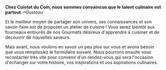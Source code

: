 **Chez Cuistot du Coin, nous sommes convaincus que le talent culinaire est partout**
*⚰Gusteau*

Et le meilleur moyen de partager son univers, ses connaissances et son savoir-faire est de proposer un atelier de cuisine ! Vous serez bientôt aux fourneaux entourés de nos Gourmets désireux d'apprendre à cuisiner et de découvrir de nouvelles saveurs.

Mais avant, nous voulons en savoir un peu plus sur vous et avons besoin que vous remplissiez le formulaire suivant. Nous pourrons ensuite vous recontacter très vite pour convenir d'un rendez-vous qui sera l'occasion d'échanger sur votre histoire, vos inspirations et vos aspirations culinaires.
